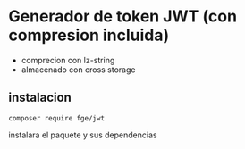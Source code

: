 # Generador de token JWT (con compresion incluida)
- comprecion con lz-string
- almacenado con cross storage

## instalacion
```
composer require fge/jwt
```
instalara el paquete y sus dependencias
